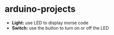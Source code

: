 # arduino-projects
- **Light:** use LED to display morse code 
- **Switch:** use the button to turn on or off the LED
